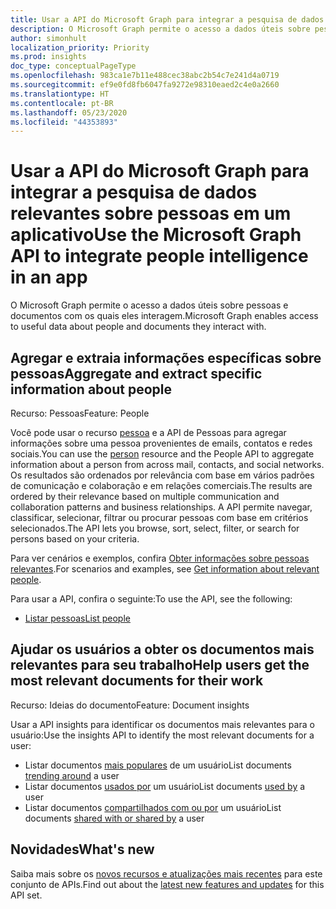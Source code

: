 ```yaml
---
title: Usar a API do Microsoft Graph para integrar a pesquisa de dados relevantes sobre pessoas em um aplicativo
description: O Microsoft Graph permite o acesso a dados úteis sobre pessoas e documentos com os quais eles interagem.
author: simonhult
localization_priority: Priority
ms.prod: insights
doc_type: conceptualPageType
ms.openlocfilehash: 983ca1e7b11e488cec38abc2b54c7e241d4a0719
ms.sourcegitcommit: ef9e0fd8fb6047fa9272e98310eaed2c4e0a2660
ms.translationtype: HT
ms.contentlocale: pt-BR
ms.lasthandoff: 05/23/2020
ms.locfileid: "44353893"
---
```

# <a name="use-the-microsoft-graph-api-to-integrate-people-intelligence-in-an-app"></a><span data-ttu-id="d022b-103">Usar a API do Microsoft Graph para integrar a pesquisa de dados relevantes sobre pessoas em um aplicativo</span><span class="sxs-lookup"><span data-stu-id="d022b-103">Use the Microsoft Graph API to integrate people intelligence in an app</span></span>

<span data-ttu-id="d022b-104">O Microsoft Graph permite o acesso a dados úteis sobre pessoas e documentos com os quais eles interagem.</span><span class="sxs-lookup"><span data-stu-id="d022b-104">Microsoft Graph enables access to useful data about people and documents they interact with.</span></span>

## <a name="aggregate-and-extract-specific-information-about-people"></a><span data-ttu-id="d022b-105">Agregar e extraia informações específicas sobre pessoas</span><span class="sxs-lookup"><span data-stu-id="d022b-105">Aggregate and extract specific information about people</span></span>

<span data-ttu-id="d022b-106">Recurso: Pessoas</span><span class="sxs-lookup"><span data-stu-id="d022b-106">Feature: People</span></span>

<span data-ttu-id="d022b-107">Você pode usar o recurso [pessoa](../resources/person.md) e a API de Pessoas para agregar informações sobre uma pessoa provenientes de emails, contatos e redes sociais.</span><span class="sxs-lookup"><span data-stu-id="d022b-107">You can use the [person](../resources/person.md) resource and the People API to aggregate information about a person from across mail, contacts, and social networks.</span></span> <span data-ttu-id="d022b-108">Os resultados são ordenados por relevância com base em vários padrões de comunicação e colaboração e em relações comerciais.</span><span class="sxs-lookup"><span data-stu-id="d022b-108">The results are ordered by their relevance based on multiple communication and collaboration patterns and business relationships.</span></span> <span data-ttu-id="d022b-109">A API permite navegar, classificar, selecionar, filtrar ou procurar pessoas com base em critérios selecionados.</span><span class="sxs-lookup"><span data-stu-id="d022b-109">The API lets you browse, sort, select, filter, or search for persons based on your criteria.</span></span>

<span data-ttu-id="d022b-110">Para ver cenários e exemplos, confira [Obter informações sobre pessoas relevantes](/graph/people-example).</span><span class="sxs-lookup"><span data-stu-id="d022b-110">For scenarios and examples, see [Get information about relevant people](/graph/people-example).</span></span>

<span data-ttu-id="d022b-111">Para usar a API, confira o seguinte:</span><span class="sxs-lookup"><span data-stu-id="d022b-111">To use the API, see the following:</span></span>

- [<span data-ttu-id="d022b-112">Listar pessoas</span><span class="sxs-lookup"><span data-stu-id="d022b-112">List people</span></span>](../api/user-list-people.md)


## <a name="help-users-get-the-most-relevant-documents-for-their-work"></a><span data-ttu-id="d022b-113">Ajudar os usuários a obter os documentos mais relevantes para seu trabalho</span><span class="sxs-lookup"><span data-stu-id="d022b-113">Help users get the most relevant documents for their work</span></span>

<span data-ttu-id="d022b-114">Recurso: Ideias do documento</span><span class="sxs-lookup"><span data-stu-id="d022b-114">Feature: Document insights</span></span>

<span data-ttu-id="d022b-115">Usar a API insights para identificar os documentos mais relevantes para o usuário:</span><span class="sxs-lookup"><span data-stu-id="d022b-115">Use the insights API to identify the most relevant documents for a user:</span></span>

- <span data-ttu-id="d022b-116">Listar documentos [mais populares](../api/insights-list-trending.md) de um usuário</span><span class="sxs-lookup"><span data-stu-id="d022b-116">List documents [trending around](../api/insights-list-trending.md) a user</span></span>
- <span data-ttu-id="d022b-117">Listar documentos [usados por](../api/insights-list-used.md) um usuário</span><span class="sxs-lookup"><span data-stu-id="d022b-117">List documents [used by](../api/insights-list-used.md) a user</span></span>
- <span data-ttu-id="d022b-118">Listar documentos [compartilhados com ou por](../api/insights-list-shared.md) um usuário</span><span class="sxs-lookup"><span data-stu-id="d022b-118">List documents [shared with or shared by](../api/insights-list-shared.md) a user</span></span>

## <a name="whats-new"></a><span data-ttu-id="d022b-119">Novidades</span><span class="sxs-lookup"><span data-stu-id="d022b-119">What's new</span></span>
<span data-ttu-id="d022b-120">Saiba mais sobre os [novos recursos e atualizações mais recentes](/graph/whats-new-overview) para este conjunto de APIs.</span><span class="sxs-lookup"><span data-stu-id="d022b-120">Find out about the [latest new features and updates](/graph/whats-new-overview) for this API set.</span></span>